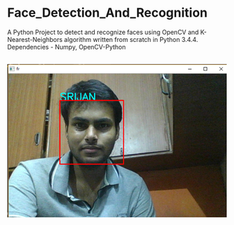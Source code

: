 # Face_Detection_And_Recognition
A Python Project to detect and recognize faces using OpenCV and K-Nearest-Neighbors algorithm written from scratch in Python 3.4.4.
<br />
Dependencies - Numpy, OpenCV-Python
<br /><br />

![alt text](https://github.com/srijannnd/Face_Detection/blob/master/my_face.png)
